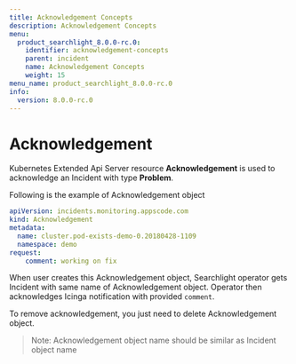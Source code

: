 ```yaml
---
title: Acknowledgement Concepts
description: Acknowledgement Concepts
menu:
  product_searchlight_8.0.0-rc.0:
    identifier: acknowledgement-concepts
    parent: incident
    name: Acknowledgement Concepts
    weight: 15
menu_name: product_searchlight_8.0.0-rc.0
info:
  version: 8.0.0-rc.0
---
```


# Acknowledgement

Kubernetes Extended Api Server resource **Acknowledgement** is used to acknowledge an Incident with type **Problem**. 

Following is the example of Acknowledgement object

```yaml
apiVersion: incidents.monitoring.appscode.com
kind: Acknowledgement
metadata:
  name: cluster.pod-exists-demo-0.20180428-1109
  namespace: demo
request:
    comment: working on fix
```

When user creates this Acknowledgement object, Searchlight operator gets Incident with same name of Acknowledgement object.
Operator then acknowledges Icinga notification with provided `comment`.

To remove acknowledgement, you just need to delete Acknowledgement object.

> Note: Acknowledgement object name should be similar as Incident object name